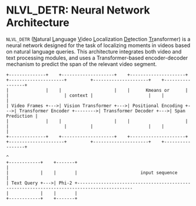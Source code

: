 # NLVL_DETR: Neural Network Architecture

`NLVL_DETR` (<ins>N</ins>atural <ins>L</ins>anguage <ins>V</ins>ideo <ins>L</ins>ocalization <ins>De</ins>tection <ins>Tr</ins>ansformer) is a neural network designed for the task of localizing moments in videos based on natural language queries. This architecture integrates both video and text processing modules, and uses a Transformer-based encoder-decoder mechanism to predict the span of the relevant video segment.

```plaintext
+--------------+    +--------------------+    +---------------------+    +---------------------+         +---------------------+    +-----------------+
|              |    |                    |    |      Kmeans or      |    |                     | context |                     |    |                 |
| Video Frames +--->| Vision Transformer +--->| Positional Encoding +--->| Transformer Encoder +-------->| Transformer Decoder +--->| Span Prediction |
|              |    |                    |    |                     |    |                     |         |                     |    |                 |
+--------------+    +--------------------+    +---------------------+    +---------------------+         +---------------------+    +-----------------+
                                                                                                                     ^
+------------+    +-------+                                                                                          |
|            |    |       |                        input sequence                                                    |
| Text Query +--->| Phi-2 +-------------------------------------------------------------------------------------------
|            |    |       |
+------------+    +-------+
```
